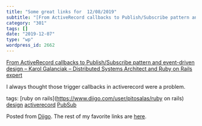 ```yaml
---
title: "Some great links for  12/08/2019"
subtitle: "[From ActiveRecord callbacks to Publish/Subscribe pattern and event-driven design – Karol Galanciak ..."
category: "301"
tags: []
date: "2019-12-07"
type: "wp"
wordpress_id: 2662
---
```

[From ActiveRecord callbacks to Publish/Subscribe pattern and event-driven design – Karol Galanciak – Distributed Systems Architect and Ruby on Rails expert](https://karolgalanciak.com/blog/2019/11/30/from-activerecord-callbacks-to-publish-slash-subscribe-pattern-and-event-driven-design/) 

I always thought those trigger callbacks in activerecord were a problem. 

 tags: [ruby on rails](https://www.diigo.com/user/pitosalas/ruby on rails) [design](https://www.diigo.com/user/pitosalas/design) [activerecord](https://www.diigo.com/user/pitosalas/activerecord) [PubSub](https://www.diigo.com/user/pitosalas/PubSub)

Posted from [Diigo](https://www.diigo.com). The rest of my favorite links are [here](https://www.diigo.com/user/pitosalas).